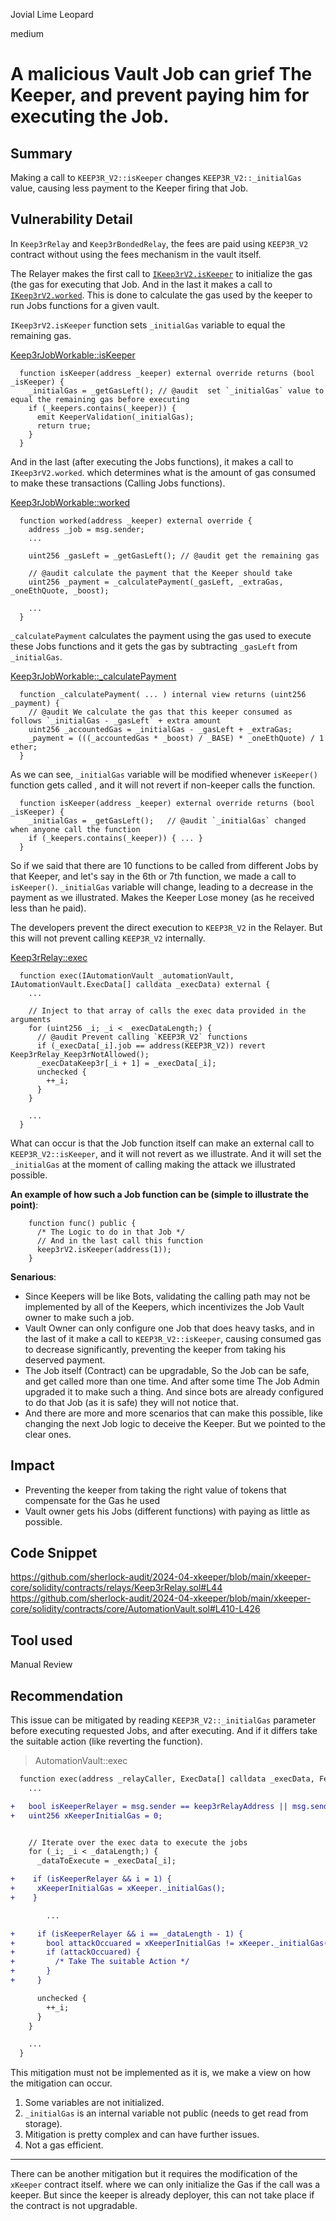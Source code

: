 Jovial Lime Leopard

medium

# A malicious Vault Job can grief The Keeper, and prevent paying him for executing the Job.

## Summary
Making a call to `KEEP3R_V2::isKeeper` changes `KEEP3R_V2::_initialGas` value, causing less payment to the Keeper firing that Job. 

## Vulnerability Detail
In `Keep3rRelay` and `Keep3rBondedRelay`, the fees are paid using `KEEP3R_V2` contract without using the fees mechanism in the vault itself.

The Relayer makes the first call to [`IKeep3rV2.isKeeper`](https://github.com/sherlock-audit/2024-04-xkeeper/blob/main/xkeeper-core/solidity/contracts/relays/Keep3rRelay.sol#L37-L40) to initialize the gas (the gas for executing that Job. And in the last it makes a call to [`IKeep3rV2.worked`](https://github.com/sherlock-audit/2024-04-xkeeper/blob/main/xkeeper-core/solidity/contracts/relays/Keep3rRelay.sol#L52-L55). This is done to calculate the gas used by the keeper to run Jobs functions for a given vault.

`IKeep3rV2.isKeeper` function sets `_initialGas` variable to equal the remaining gas.

[Keep3rJobWorkable::isKeeper](https://etherscan.io/address/0xeb02addCfD8B773A5FFA6B9d1FE99c566f8c44CC#code#F10#L20)
```solidity
  function isKeeper(address _keeper) external override returns (bool _isKeeper) {
    _initialGas = _getGasLeft(); // @audit  set `_initialGas` value to equal the remaining gas before executing 
    if (_keepers.contains(_keeper)) {
      emit KeeperValidation(_initialGas);
      return true;
    }
  }
```

And in the last (after executing the Jobs functions), it makes a call to `IKeep3rV2.worked`. which determines what is the amount of gas consumed to make these transactions (Calling Jobs functions).

[Keep3rJobWorkable::worked](https://etherscan.io/address/0xeb02addCfD8B773A5FFA6B9d1FE99c566f8c44CC#code#F10#L72)
```solidity
  function worked(address _keeper) external override {
    address _job = msg.sender;
    ...

    uint256 _gasLeft = _getGasLeft(); // @audit get the remaining gas
    
    // @audit calculate the payment that the Keeper should take 
    uint256 _payment = _calculatePayment(_gasLeft, _extraGas, _oneEthQuote, _boost);

    ...
  }

```

`_calculatePayment` calculates the payment using the gas used to execute these Jobs functions and it gets the gas by subtracting `_gasLeft` from `_initialGas`.

[Keep3rJobWorkable::_calculatePayment](https://etherscan.io/address/0xeb02addCfD8B773A5FFA6B9d1FE99c566f8c44CC#code#F10#L135)
```solidity
  function _calculatePayment( ... ) internal view returns (uint256 _payment) {
    // @audit We calculate the gas that this keeper consumed as follows `_initialGas - _gasLeft` + extra amount
    uint256 _accountedGas = _initialGas - _gasLeft + _extraGas;
    _payment = (((_accountedGas * _boost) / _BASE) * _oneEthQuote) / 1 ether;
  }
``` 

As we can see, `_initialGas` variable will be modified whenever `isKeeper()` function gets called , and it will not revert if non-keeper calls the function.
```solidity
  function isKeeper(address _keeper) external override returns (bool _isKeeper) {
    _initialGas = _getGasLeft();   // @audit `_initialGas` changed when anyone call the function
    if (_keepers.contains(_keeper)) { ... }
  }
```

So if we said that there are 10 functions to be called from different Jobs by that Keeper, and let's say in the 6th or 7th function, we made a call to `isKeeper()`.  `_initialGas` variable will change, leading to a decrease in the payment as we illustrated. Makes the Keeper Lose money (as he received less than he paid).

The developers prevent the direct execution to `KEEP3R_V2` in the Relayer. But this will not prevent calling `KEEP3R_V2` internally.

[Keep3rRelay::exec](https://github.com/sherlock-audit/2024-04-xkeeper/blob/main/xkeeper-core/solidity/contracts/relays/Keep3rRelay.sol#L44)
```solidity
  function exec(IAutomationVault _automationVault, IAutomationVault.ExecData[] calldata _execData) external {
    ...

    // Inject to that array of calls the exec data provided in the arguments
    for (uint256 _i; _i < _execDataLength;) {
      // @audit Prevent calling `KEEP3R_V2` functions
      if (_execData[_i].job == address(KEEP3R_V2)) revert Keep3rRelay_Keep3rNotAllowed();
      _execDataKeep3r[_i + 1] = _execData[_i];
      unchecked {
        ++_i;
      }
    }

    ...
  }
```

What can occur is that the Job function itself can make an external call to `KEEP3R_V2::isKeeper`, and it will not revert as we illustrate. And it will set the `_initialGas` at the moment of calling making the attack we illustrated possible.

**An example of how such a Job function can be (simple to illustrate the point)**:
```solidity
    function func() public {
      /* The Logic to do in that Job */
      // And in the last call this function
      keep3rV2.isKeeper(address(1));  
    }
```

**Senarious**:
- Since Keepers will be like Bots, validating the calling path may not be implemented by all of the Keepers, which incentivizes the Job Vault owner to make such a job.
- Vault Owner can only configure one Job that does heavy tasks, and in the last of it make a call to `KEEP3R_V2::isKeeper`, causing consumed gas to decrease significantly, preventing the keeper from taking his deserved payment.
- The Job itself (Contract) can be upgradable, So the Job can be safe, and get called more than one time. And after some time The Job Admin upgraded it to make such a thing. And since bots are already configured to do that Job (as it is safe) they will not notice that.
- And there are more and more scenarios that can make this possible, like changing the next Job logic to deceive the Keeper. But we pointed to the clear ones.


## Impact
- Preventing the keeper from taking the right value of tokens that compensate for the Gas he used
- Vault owner gets his Jobs (different functions) with paying as little as possible. 

## Code Snippet
https://github.com/sherlock-audit/2024-04-xkeeper/blob/main/xkeeper-core/solidity/contracts/relays/Keep3rRelay.sol#L44
https://github.com/sherlock-audit/2024-04-xkeeper/blob/main/xkeeper-core/solidity/contracts/core/AutomationVault.sol#L410-L426

## Tool used
Manual Review

## Recommendation
This issue can be mitigated by reading `KEEP3R_V2::_initialGas` parameter before executing requested Jobs, and after executing. And if it differs take the suitable action (like reverting the function).

> AutomationVault::exec
```diff
  function exec(address _relayCaller, ExecData[] calldata _execData, FeeData[] calldata _feeData) external {
    ...

+   bool isKeeperRelayer = msg.sender == keep3rRelayAddress || msg.sender == keep3rBondedRelayAddress;
+   uint256 xKeeperInitialGas = 0;


    // Iterate over the exec data to execute the jobs
    for (_i; _i < _dataLength;) {
      _dataToExecute = _execData[_i];

+    if (isKeeperRelayer && i = 1) {
+     xKeeperInitialGas = xKeeper._initialGas();
+    }

        ...

+     if (isKeeperRelayer && i == _dataLength - 1) {
+       bool attackOccuared = xKeeperInitialGas != xKeeper._initialGas();
+       if (attackOccuared) {
+         /* Take The suitable Action */
+       }
+     }

      unchecked {
        ++_i;
      }
    }

    ...
  }
```

This mitigation must not be implemented as it is, we make a view on how the mitigation can occur.
1. Some variables are not initialized.
2. `_initialGas` is an internal variable not public (needs to get read from storage).
3. Mitigation is pretty complex and can have further issues.
4. Not a gas efficient.

---

There can be another mitigation but it requires the modification of the `xKeeper` contract itself. where we can only initialize the Gas if the call was a keeper. But since the keeper is already deployer, this can not take place if the contract is not upgradable.



